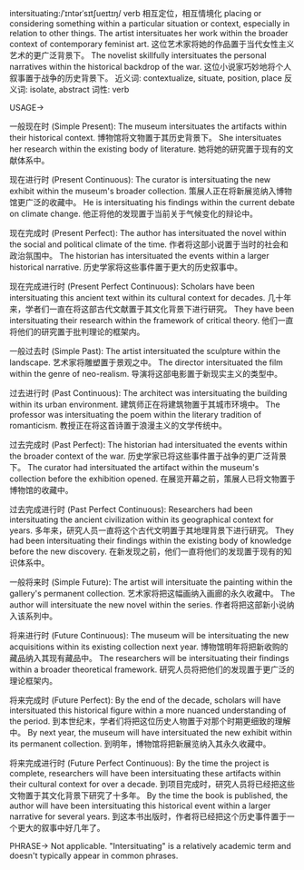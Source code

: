 intersituating:/ˈɪntərˈsɪtʃueɪtɪŋ/
verb
相互定位，相互情境化
placing or considering something within a particular situation or context, especially in relation to other things.
The artist intersituates her work within the broader context of contemporary feminist art.  这位艺术家将她的作品置于当代女性主义艺术的更广泛背景下。
The novelist skillfully intersituates the personal narratives within the historical backdrop of the war.  这位小说家巧妙地将个人叙事置于战争的历史背景下。
近义词: contextualize, situate, position, place
反义词: isolate, abstract
词性: verb

USAGE->

一般现在时 (Simple Present):
The museum intersituates the artifacts within their historical context.  博物馆将文物置于其历史背景下。
She intersituates her research within the existing body of literature.  她将她的研究置于现有的文献体系中。

现在进行时 (Present Continuous):
The curator is intersituating the new exhibit within the museum's broader collection.  策展人正在将新展览纳入博物馆更广泛的收藏中。
He is intersituating his findings within the current debate on climate change. 他正将他的发现置于当前关于气候变化的辩论中。

现在完成时 (Present Perfect):
The author has intersituated the novel within the social and political climate of the time.  作者将这部小说置于当时的社会和政治氛围中。
The historian has intersituated the events within a larger historical narrative.  历史学家将这些事件置于更大的历史叙事中。

现在完成进行时 (Present Perfect Continuous):
Scholars have been intersituating this ancient text within its cultural context for decades.  几十年来，学者们一直在将这部古代文献置于其文化背景下进行研究。
They have been intersituating their research within the framework of critical theory.  他们一直将他们的研究置于批判理论的框架内。

一般过去时 (Simple Past):
The artist intersituated the sculpture within the landscape.  艺术家将雕塑置于景观之中。
The director intersituated the film within the genre of neo-realism.  导演将这部电影置于新现实主义的类型中。

过去进行时 (Past Continuous):
The architect was intersituating the building within its urban environment.  建筑师正在将建筑物置于其城市环境中。
The professor was intersituating the poem within the literary tradition of romanticism.  教授正在将这首诗置于浪漫主义的文学传统中。


过去完成时 (Past Perfect):
The historian had intersituated the events within the broader context of the war.  历史学家已将这些事件置于战争的更广泛背景下。
The curator had intersituated the artifact within the museum's collection before the exhibition opened.  在展览开幕之前，策展人已将文物置于博物馆的收藏中。


过去完成进行时 (Past Perfect Continuous):
Researchers had been intersituating the ancient civilization within its geographical context for years.  多年来，研究人员一直将这个古代文明置于其地理背景下进行研究。
They had been intersituating their findings within the existing body of knowledge before the new discovery.  在新发现之前，他们一直将他们的发现置于现有的知识体系中。


一般将来时 (Simple Future):
The artist will intersituate the painting within the gallery's permanent collection.  艺术家将把这幅画纳入画廊的永久收藏中。
The author will intersituate the new novel within the series. 作者将把这部新小说纳入该系列中。

将来进行时 (Future Continuous):
The museum will be intersituating the new acquisitions within its existing collection next year.  博物馆明年将把新收购的藏品纳入其现有藏品中。
The researchers will be intersituating their findings within a broader theoretical framework. 研究人员将把他们的发现置于更广泛的理论框架内。


将来完成时 (Future Perfect):
By the end of the decade, scholars will have intersituated this historical figure within a more nuanced understanding of the period.  到本世纪末，学者们将把这位历史人物置于对那个时期更细致的理解中。
By next year, the museum will have intersituated the new exhibit within its permanent collection. 到明年，博物馆将把新展览纳入其永久收藏中。


将来完成进行时 (Future Perfect Continuous):
By the time the project is complete, researchers will have been intersituating these artifacts within their cultural context for over a decade.  到项目完成时，研究人员将已经把这些文物置于其文化背景下研究了十多年。
By the time the book is published, the author will have been intersituating this historical event within a larger narrative for several years.  到这本书出版时，作者将已经把这个历史事件置于一个更大的叙事中好几年了。


PHRASE->
Not applicable. "Intersituating" is a relatively academic term and doesn't typically appear in common phrases.
